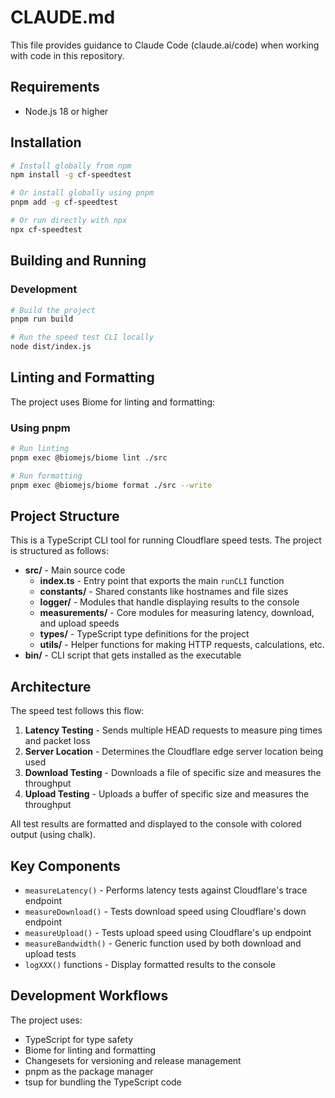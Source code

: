 # CLAUDE.md

This file provides guidance to Claude Code (claude.ai/code) when working with code in this repository.

## Requirements

- Node.js 18 or higher

## Installation

```bash
# Install globally from npm
npm install -g cf-speedtest

# Or install globally using pnpm
pnpm add -g cf-speedtest

# Or run directly with npx
npx cf-speedtest
```

## Building and Running

### Development

```bash
# Build the project
pnpm run build

# Run the speed test CLI locally
node dist/index.js
```

## Linting and Formatting

The project uses Biome for linting and formatting:

### Using pnpm

```bash
# Run linting
pnpm exec @biomejs/biome lint ./src

# Run formatting
pnpm exec @biomejs/biome format ./src --write
```

## Project Structure

This is a TypeScript CLI tool for running Cloudflare speed tests. The project is structured as follows:

- **src/** - Main source code 
  - **index.ts** - Entry point that exports the main `runCLI` function
  - **constants/** - Shared constants like hostnames and file sizes
  - **logger/** - Modules that handle displaying results to the console
  - **measurements/** - Core modules for measuring latency, download, and upload speeds
  - **types/** - TypeScript type definitions for the project
  - **utils/** - Helper functions for making HTTP requests, calculations, etc.
- **bin/** - CLI script that gets installed as the executable

## Architecture

The speed test follows this flow:

1. **Latency Testing** - Sends multiple HEAD requests to measure ping times and packet loss
2. **Server Location** - Determines the Cloudflare edge server location being used
3. **Download Testing** - Downloads a file of specific size and measures the throughput
4. **Upload Testing** - Uploads a buffer of specific size and measures the throughput

All test results are formatted and displayed to the console with colored output (using chalk).

## Key Components

- `measureLatency()` - Performs latency tests against Cloudflare's trace endpoint
- `measureDownload()` - Tests download speed using Cloudflare's down endpoint
- `measureUpload()` - Tests upload speed using Cloudflare's up endpoint
- `measureBandwidth()` - Generic function used by both download and upload tests
- `logXXX()` functions - Display formatted results to the console

## Development Workflows

The project uses:
- TypeScript for type safety
- Biome for linting and formatting
- Changesets for versioning and release management
- pnpm as the package manager
- tsup for bundling the TypeScript code
